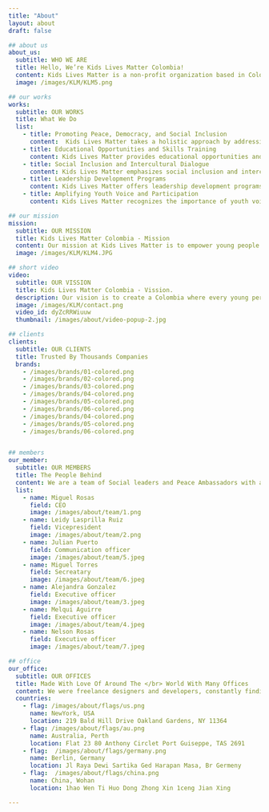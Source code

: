 ```yaml
---
title: "About"
layout: about
draft: false

## about us
about_us:
  subtitle: WHO WE ARE
  title: Hello, We’re Kids Lives Matter Colombia!
  content: Kids Lives Matter is a non-profit organization based in Colombia that focuses on promoting peace, democracy, and social inclusion for young people living in conflict-affected areas. </br> Kids Lives Matter aims to empower young people by providing them with educational opportunities, skills training, and leadership development programs. The organization recognizes the agency and voice of young people, placing them at the center of their efforts and encouraging their active participation in decision-making processes.
  image: /images/KLM/KLM5.png

## our works
works:
  subtitle: OUR WORKS
  title: What We Do
  list:
    - title: Promoting Peace, Democracy, and Social Inclusion
      content:  Kids Lives Matter takes a holistic approach by addressing various dimensions of children's lives, including education, social inclusion, psychosocial support, and post-conflict healing. This comprehensive approach recognizes that sustainable peace requires addressing the multifaceted needs and challenges faced by children and teenagers in conflict-affected areas.
    - title: Educational Opportunities and Skills Training
      content: Kids Lives Matter provides educational opportunities and skills training to empower young people. This includes access to higher education in relevant fields, such as Public Relations, Economics, and Science and Engineering. The initiative aims to equip young people with the necessary knowledge and skills for their future careers and personal development.
    - title: Social Inclusion and Intercultural Dialogue
      content: Kids Lives Matter emphasizes social inclusion and intercultural dialogue as key principles for building peace and democracy. Our initiative promotes understanding, cooperation, and mutual respect among diverse groups, including minority groups. By fostering intercultural dialogue, our initiative aims to reduce discrimination, marginalization, and exclusion, creating a more inclusive and democratic society where diversity is respected and valued.
    - title: Leadership Development Programs
      content: Kids Lives Matter offers leadership development programs to foster the growth and potential of young people. These programs aim to develop their leadership skills, self-confidence, and ability to make positive change in their communities. Through training and mentorship, young people are encouraged to become active citizens and advocates for peace.
    - title: Amplifying Youth Voice and Participation
      content: Kids Lives Matter recognizes the importance of youth voice and participation in building a democratic society. The initiative actively involves young people in decision-making processes, encourages their active citizenship, and promotes their rights, opinions, and contributions. By amplifying youth voice, the initiative empowers young people to have a say in matters that affect them and their communities.

## our mission
mission:
  subtitle: OUR MISSION
  title: Kids Lives Matter Colombia - Mission
  content: Our mission at Kids Lives Matter is to empower young people in conflict-affected areas of Colombia to become active agents of democracy, peace, and positive social change. We strive to provide comprehensive support, educational opportunities, and platforms for youth initiatives, fostering a culture of inclusivity, dialogue, and democratic values. Through our holistic approach, we aim to create a society where young people are equipped with the skills, knowledge, and opportunities to shape a peaceful and democratic future.
  image: /images/KLM/KLM4.JPG

## short video
video:
  subtitle: OUR VISSION
  title: Kids Lives Matter Colombia - Vission.
  description: Our vision is to create a Colombia where every young person has the opportunity to thrive and contribute to a peaceful society. We envision a future where youth are actively engaged in decision-making processes, advocating for their rights, and leading community-based initiatives that promote social inclusion, dialogue, and sustainable peace. We aspire to be a catalyst for positive change, inspiring other organizations and countries to adopt participatory approaches that prioritize the well-being, empowerment, and active citizenship of young people in conflict-affected areas.
  image: /images/KLM/contact.png
  video_id: dyZcRRWiuuw
  thumbnail: /images/about/video-popup-2.jpg

## clients
clients:
  subtitle: OUR CLIENTS
  title: Trusted By Thousands Companies
  brands:
    - /images/brands/01-colored.png
    - /images/brands/02-colored.png
    - /images/brands/03-colored.png
    - /images/brands/04-colored.png
    - /images/brands/05-colored.png
    - /images/brands/06-colored.png
    - /images/brands/04-colored.png
    - /images/brands/05-colored.png
    - /images/brands/06-colored.png


## members
our_member:
  subtitle: OUR MEMBERS
  title: The People Behind
  content: We are a team of Social leaders and Peace Ambassadors with a very serious commitment to protect the righst of vulnerable populations in the country.
  list:
    - name: Miguel Rosas
      field: CEO
      image: /images/about/team/1.png
    - name: Leidy Lasprilla Ruiz
      field: Vicepresident
      image: /images/about/team/2.png
    - name: Julian Puerto
      field: Communication officer
      image: /images/about/team/5.jpeg
    - name: Miguel Torres
      field: Secreatary
      image: /images/about/team/6.jpeg  
    - name: Alejandra Gonzalez
      field: Executive officer
      image: /images/about/team/3.jpeg
    - name: Melqui Aguirre
      field: Executive officer
      image: /images/about/team/4.jpeg
    - name: Nelson Rosas
      field: Executive officer
      image: /images/about/team/7.jpeg       

## office
our_office:
  subtitle: OUR OFFICES
  title: Made With Love Of Around The </br> World With Many Offices
  content: We were freelance designers and developers, constantly finding </br> ourselves deep in vague feedback. This made every client and team
  countries:
    - flag: /images/about/flags/us.png
      name: NewYork, USA
      location: 219 Bald Hill Drive Oakland Gardens, NY 11364
    - flag: /images/about/flags/au.png
      name: Australia, Perth
      location: Flat 23 80 Anthony Circlet Port Guiseppe, TAS 2691
    - flag:  /images/about/flags/germany.png
      name: Berlin, Germany
      location: Jl Raya Dewi Sartika Ged Harapan Masa, Br Germeny
    - flag:  /images/about/flags/china.png
      name: China, Wohan
      location: 1hao Wen Ti Huo Dong Zhong Xin 1ceng Jian Xing

---
```


